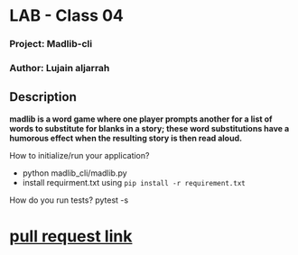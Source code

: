 # LAB - Class 04
### Project: Madlib-cli
### Author: Lujain aljarrah
## Description

**madlib is a word game where one player prompts another for a list of words to substitute for blanks in a story; these word substitutions have a humorous effect when the resulting story is then read aloud.**



How to initialize/run your application?
* python madlib_cli/madlib.py
* install requirment.txt using `pip install -r requirement.txt`

How do you run tests? pytest -s
# [pull request link](https://github.com/Lujain92/madlib-cli/pull/2)
